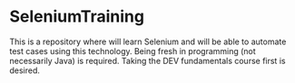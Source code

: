 # SeleniumTraining
This is a repository where will learn Selenium and will be able to automate test cases using this technology.  Being fresh in programming (not necessarily Java) is required. Taking the DEV fundamentals course first is desired.
